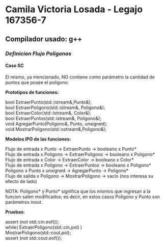 # Camila Victoria Losada - Legajo 167356-7
## Compilador usado: g++
### *Definicion Flujo Poligonos*

#### Caso SC

El mismo, ya mencionado, NO contiene como parámetro la cantidad de puntos que posee el polígono.

**Prototipos de funciones:**  

bool ExtraerPunto(std::istream&,Punto&);  
bool ExtraerPoligono(std::istream&, Poligono&);  
bool ExtraerColor(std::istream&, Color&);  
bool ExtraerPuntos(std::istream&, Poligono&);  
void AgregarPunto(Poligono&, Punto, unsigned);  
void MostrarPoligono(std::ostream&,Poligono&);  


**Modelos IPO de las funciones:**  

Flujo de entrada x Punto -> ExtraerPunto -> booleano x Punto*  
Flujo de entrada x Poligono -> ExtraerPoligono -> booleano x Poligono*  
Flujo de entrada x Color -> ExtraerColor -> booleano x Color*  
Flujo de entrada x Poligono -> ExtraerPuntos -> booleano x Poligono*  
Poligono x Punto x unsigned -> AgregarPunto -> Poligono*  
Flujo de salida x Poligono -> MostrarPoligono -> vacío (nos interesa su efecto de lado)   

NOTA: Poligono* y Punto* significa que los mismos que ingresan a la funcion salen modificados; es decir, en estos casos Poligono  y Punto son parámetros inout.  


**Pruebas:**  

assert (not std::cin.eof());  
	while( ExtraerPoligono(std::cin,pol) )  
		MostrarPoligono(std::cout,pol);  
assert (not std::cout.eof());  
